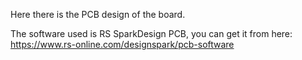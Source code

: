 Here there is the PCB design of the board.

The software used is RS SparkDesign PCB, you can get it from here: https://www.rs-online.com/designspark/pcb-software


